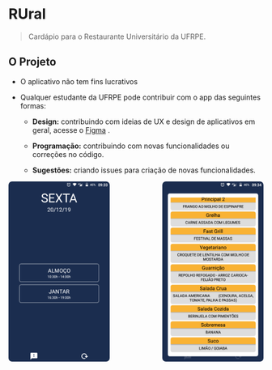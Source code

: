 
# RUral

> Cardápio para o Restaurante Universitário da UFRPE.


## O Projeto

- O aplicativo não tem fins lucrativos

- Qualquer estudante da UFRPE pode contribuir com o app das seguintes formas:

  - **Design:** contribuindo com ideias de UX e design de aplicativos em geral, acesse o [Figma](https://www.figma.com/file/w2u7Z3MAA8tDXvoJHWaoe8/RUral?node-id=0%3A1)
    .

  - **Programação:** contribuindo com novas funcionalidades ou correções no código.

  - **Sugestões:** criando issues para criação de novas funcionalidades.

<img align="left" width="200" src="./screenshots/tela1.png" style="border-radius: 7px;" />
<img align="right" width="200" src="./screenshots/tela2.png" style="border-radius: 7px;" />
